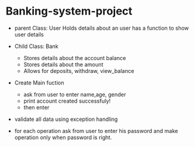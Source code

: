 # Banking-system-project

- parent Class: User 
	Holds details about an user 
	has a function to show user details 

- Child Class: Bank 
	- Stores details about the account balance
	- Stores details about the amount 
	- Allows for deposits, withdraw, view_balance 

- Create Main fuction 
	- ask from user  to enter name,age, gender
	- print account created successfuly!
	- then enter 
- validate all data using exception handling 
- for each operation ask from user to enter his password and make operation only when password is right.

